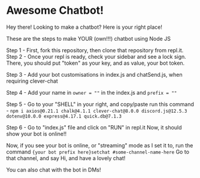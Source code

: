 # Awesome Chatbot!

Hey there! Looking to make a chatbot? Here is your right place!

These are the steps to make YOUR (own!!!) chatbot using Node JS

Step 1 -
First, fork this repository, then clone that repository from repl.it.
Step 2 - 
Once your repl is ready, check your sidebar and see a lock sign. There, you should put "token" as your key, and as value, your bot token.

Step 3 -
Add your bot customisations in index.js and chatSend.js, when requiring clever-chat

Step 4 -
Add your name in `owner = ""` in the index.js and `prefix = ""`

Step 5 -
Go to your "SHELL" in your right, and copy/paste run this command -
`npm i axios@0.21.1 chalk@4.1.1 clever-chat@8.0.0 discord.js@12.5.3 dotenv@10.0.0 express@4.17.1 quick.db@7.1.3`

Step 6 -
Go to "index.js" file and click on "RUN" in repl.it
Now, it should show your bot is online!!

Now, if you see your bot is online, or "streaming" mode as I set it to, run the command `{your bot prefix here}setchat #some-channel-name-here`
Go to that channel, and say Hi, and have a lovely chat!

You can also chat with the bot in DMs!


